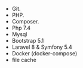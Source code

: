 - Git.
- PHP.
- Composer.
- Php 7.4
- Mysql
- Bootstrap 5.1
- Laravel 8 & Symfony 5.4
- Docker (docker-compose)
- file cache